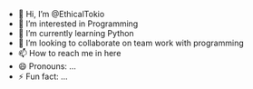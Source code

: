 - 👋 Hi, I’m @EthicalTokio
- 👀 I’m interested in Programming
- 🌱 I’m currently learning Python
- 💞️ I’m looking to collaborate on team work with programming
- 📫 How to reach me in here    
- 😄 Pronouns: ...
- ⚡ Fun fact: ...

<!---
EthicalTokio/EthicalTokio is a ✨ special ✨ repository because its `README.md` (this file) appears on your GitHub profile.
You can click the Preview link to take a look at your changes.
--->
